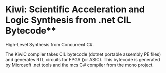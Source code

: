 # Kiwi: Scientific Acceleration and Logic Synthesis from .net CIL Bytecode**

High-Level Synthesis from Concurrent C#.

The KiwiC compiler takes CIL bytecode (dotnet portable assembly PE files) and generates RTL circuits for FPGA (or ASIC). This bytecode is generated by Microsoft .net tools and the mcs C# compiler from the mono project.

